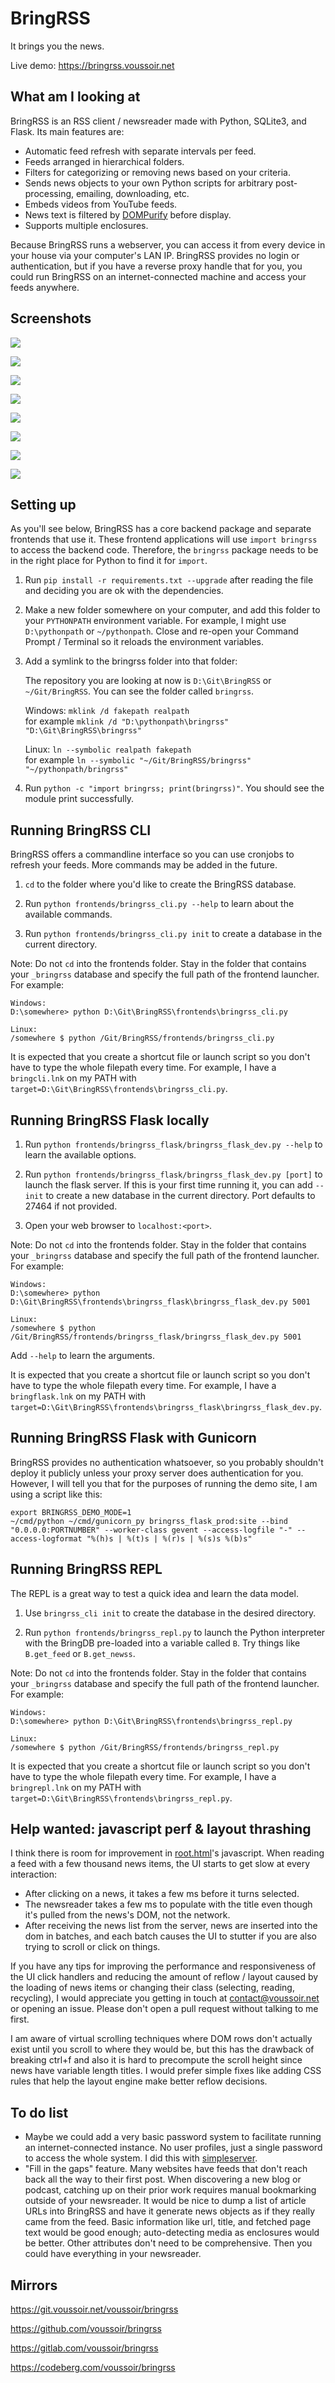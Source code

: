 BringRSS
========

It brings you the news.

Live demo: https://bringrss.voussoir.net

## What am I looking at

BringRSS is an RSS client / newsreader made with Python, SQLite3, and Flask. Its main features are:

- Automatic feed refresh with separate intervals per feed.
- Feeds arranged in hierarchical folders.
- Filters for categorizing or removing news based on your criteria.
- Sends news objects to your own Python scripts for arbitrary post-processing, emailing, downloading, etc.
- Embeds videos from YouTube feeds.
- News text is filtered by [DOMPurify](https://github.com/cure53/DOMPurify) before display.
- Supports multiple enclosures.

Because BringRSS runs a webserver, you can access it from every device in your house via your computer's LAN IP. BringRSS provides no login or authentication, but if you have a reverse proxy handle that for you, you could run BringRSS on an internet-connected machine and access your feeds anywhere.

## Screenshots

![](https://user-images.githubusercontent.com/7299570/160224740-734f0517-1b03-48e1-80a6-b96129d7d7fc.png)

![](https://user-images.githubusercontent.com/7299570/160224741-398da5aa-af92-42e3-a921-118cc6e54a68.png)

![](https://user-images.githubusercontent.com/7299570/160224742-f482b8dd-59cd-4a8a-b70f-67c1e9250e83.png)

![](https://user-images.githubusercontent.com/7299570/160224743-9f287446-2f1f-4465-8c23-f8d2591fe5e0.png)

![](https://user-images.githubusercontent.com/7299570/160224744-e43d8838-74a4-4a06-b304-10e5102614fc.png)

![](https://user-images.githubusercontent.com/7299570/160224745-479bd9c5-9c42-4514-8a49-42df972ec978.png)

![](https://user-images.githubusercontent.com/7299570/160224748-f73e7db7-1664-47ce-a391-86f947fd6c84.png)

![](https://user-images.githubusercontent.com/7299570/160224750-10aa322e-8036-4410-8415-9fdbb9e8da99.png)

## Setting up

As you'll see below, BringRSS has a core backend package and separate frontends that use it. These frontend applications will use `import bringrss` to access the backend code. Therefore, the `bringrss` package needs to be in the right place for Python to find it for `import`.

1. Run `pip install -r requirements.txt --upgrade` after reading the file and deciding you are ok with the dependencies.

2. Make a new folder somewhere on your computer, and add this folder to your `PYTHONPATH` environment variable. For example, I might use `D:\pythonpath` or `~/pythonpath`. Close and re-open your Command Prompt / Terminal so it reloads the environment variables.

3. Add a symlink to the bringrss folder into that folder:

    The repository you are looking at now is `D:\Git\BringRSS` or `~/Git/BringRSS`. You can see the folder called `bringrss`.

    Windows: `mklink /d fakepath realpath`  
    for example `mklink /d "D:\pythonpath\bringrss" "D:\Git\BringRSS\bringrss"`

    Linux: `ln --symbolic realpath fakepath`  
    for example `ln --symbolic "~/Git/BringRSS/bringrss" "~/pythonpath/bringrss"`

4. Run `python -c "import bringrss; print(bringrss)"`. You should see the module print successfully.

## Running BringRSS CLI

BringRSS offers a commandline interface so you can use cronjobs to refresh your feeds. More commands may be added in the future.

1. `cd` to the folder where you'd like to create the BringRSS database.

2. Run `python frontends/bringrss_cli.py --help` to learn about the available commands.

3. Run `python frontends/bringrss_cli.py init` to create a database in the current directory.

Note: Do not `cd` into the frontends folder. Stay in the folder that contains your `_bringrss` database and specify the full path of the frontend launcher. For example:

    Windows:
    D:\somewhere> python D:\Git\BringRSS\frontends\bringrss_cli.py

    Linux:
    /somewhere $ python /Git/BringRSS/frontends/bringrss_cli.py

It is expected that you create a shortcut file or launch script so you don't have to type the whole filepath every time. For example, I have a `bringcli.lnk` on my PATH with `target=D:\Git\BringRSS\frontends\bringrss_cli.py`.

## Running BringRSS Flask locally

1. Run `python frontends/bringrss_flask/bringrss_flask_dev.py --help` to learn the available options.

2. Run `python frontends/bringrss_flask/bringrss_flask_dev.py [port]` to launch the flask server. If this is your first time running it, you can add `--init` to create a new database in the current directory. Port defaults to 27464 if not provided.

3. Open your web browser to `localhost:<port>`.

Note: Do not `cd` into the frontends folder. Stay in the folder that contains your `_bringrss` database and specify the full path of the frontend launcher. For example:

    Windows:
    D:\somewhere> python D:\Git\BringRSS\frontends\bringrss_flask\bringrss_flask_dev.py 5001

    Linux:
    /somewhere $ python /Git/BringRSS/frontends/bringrss_flask/bringrss_flask_dev.py 5001

Add `--help` to learn the arguments.

It is expected that you create a shortcut file or launch script so you don't have to type the whole filepath every time. For example, I have a `bringflask.lnk` on my PATH with `target=D:\Git\BringRSS\frontends\bringrss_flask\bringrss_flask_dev.py`.

## Running BringRSS Flask with Gunicorn

BringRSS provides no authentication whatsoever, so you probably shouldn't deploy it publicly unless your proxy server does authentication for you. However, I will tell you that for the purposes of running the demo site, I am using a script like this:

    export BRINGRSS_DEMO_MODE=1
    ~/cmd/python ~/cmd/gunicorn_py bringrss_flask_prod:site --bind "0.0.0.0:PORTNUMBER" --worker-class gevent --access-logfile "-" --access-logformat "%(h)s | %(t)s | %(r)s | %(s)s %(b)s"

## Running BringRSS REPL

The REPL is a great way to test a quick idea and learn the data model.

1. Use `bringrss_cli init` to create the database in the desired directory.

2. Run `python frontends/bringrss_repl.py` to launch the Python interpreter with the BringDB pre-loaded into a variable called `B`. Try things like `B.get_feed` or `B.get_newss`.

Note: Do not `cd` into the frontends folder. Stay in the folder that contains your `_bringrss` database and specify the full path of the frontend launcher. For example:

    Windows:
    D:\somewhere> python D:\Git\BringRSS\frontends\bringrss_repl.py

    Linux:
    /somewhere $ python /Git/BringRSS/frontends/bringrss_repl.py

It is expected that you create a shortcut file or launch script so you don't have to type the whole filepath every time. For example, I have a `bringrepl.lnk` on my PATH with `target=D:\Git\BringRSS\frontends\bringrss_repl.py`.

## Help wanted: javascript perf & layout thrashing

I think there is room for improvement in [root.html](https://github.com/voussoir/bringrss/blob/master/frontends/bringrss_flask/templates/root.html)'s javascript. When reading a feed with a few thousand news items, the UI starts to get slow at every interaction:

- After clicking on a news, it takes a few ms before it turns selected.
- The newsreader takes a few ms to populate with the title even though it's pulled from the news's DOM, not the network.
- After receiving the news list from the server, news are inserted into the dom in batches, and each batch causes the UI to stutter if you are also trying to scroll or click on things.

If you have any tips for improving the performance and responsiveness of the UI click handlers and reducing the amount of reflow / layout caused by the loading of news items or changing their class (selecting, reading, recycling), I would appreciate you getting in touch at contact@voussoir.net or opening an issue. Please don't open a pull request without talking to me first.

I am aware of virtual scrolling techniques where DOM rows don't actually exist until you scroll to where they would be, but this has the drawback of breaking ctrl+f and also it is hard to precompute the scroll height since news have variable length titles. I would prefer simple fixes like adding CSS rules that help the layout engine make better reflow decisions.

## To do list

- Maybe we could add a very basic password system to facilitate running an internet-connected instance. No user profiles, just a single password to access the whole system. I did this with [simpleserver](https://github.com/voussoir/else/blob/master/SimpleServer/simpleserver.py).
- "Fill in the gaps" feature. Many websites have feeds that don't reach back all the way to their first post. When discovering a new blog or podcast, catching up on their prior work requires manual bookmarking outside of your newsreader. It would be nice to dump a list of article URLs into BringRSS and have it generate news objects as if they really came from the feed. Basic information like url, title, and fetched page text would be good enough; auto-detecting media as enclosures would be better. Other attributes don't need to be comprehensive. Then you could have everything in your newsreader.

## Mirrors

https://git.voussoir.net/voussoir/bringrss

https://github.com/voussoir/bringrss

https://gitlab.com/voussoir/bringrss

https://codeberg.com/voussoir/bringrss
